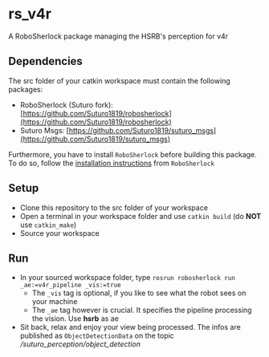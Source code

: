 # rs_v4r
A RoboSherlock package managing the HSRB's perception for v4r

## Dependencies
The src folder of your catkin workspace must contain the following packages:
* RoboSherlock (Suturo fork): [https://github.com/Suturo1819/robosherlock](https://github.com/Suturo1819/robosherlock)
* Suturo Msgs: [https://github.com/Suturo1819/suturo_msgs](https://github.com/Suturo1819/suturo_msgs)

Furthermore, you have to install `RoboSherlock` before building this package. To do so, follow the [installation instructions](http://robosherlock.org/install.html) from `RoboSherlock`

## Setup
* Clone this repository to the src folder of your workspace
* Open a terminal in your workspace folder and use `catkin build` (do **NOT** use `catkin_make`)
* Source your workspace

## Run
* In your sourced workspace folder, type `rosrun robosherlock run _ae:=v4r_pipeline _vis:=true`
    * The `_vis` tag is optional, if you like to see what the robot sees on your machine
    * The `_ae` tag however is crucial. It specifies the pipeline processing the vision. Use **hsrb** as ae
* Sit back, relax and enjoy your view being processed. The infos are published as `ObjectDetectionData` on the topic */suturo_perception/object_detection*
